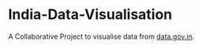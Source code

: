 # India-Data-Visualisation

A Collaborative Project to visualise data from [data.gov.in](http://data.gov.in).
